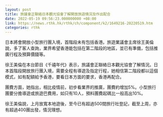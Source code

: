 ```yaml
---
layout: post
title: 旅議會正聯絡日本觀光協會了解開放旅遊情況及作出配合
date: 2022-05-19 09:56:23.000000000 +08:00
link: https://news.rthk.hk/rthk/ch/component/k2/1649216-20220519.htm
categories: rthk
---
```


日本將會開放小型旅行團入境，首階段未有包括香港。旅遊業議會主席徐王美倫說，多了客人查詢，業界希望香港能包括在第二階段的地區，並已有準備，包括推廣行程及預算價錢等。

徐王美倫在本台節目《千禧年代》表示，旅議會正聯絡日本觀光協會了解情況。日本首階段開放旅行團入境，需要全程有導遊及指定行程，她相信第二階段都以這個模式，如有配額給予香港，要看日本方面的要求，香港再配合。

團費方面，她指出，相比疫情前，初步看業界的推廣，團費約增加5%。小型旅行團要分擔導遊或旅遊巴費用，如只有10人，預料團費起碼比一般高出10%。

徐王美倫說，上月放寬本地遊後，至今已有超過500間旅行社登記，截至上周，亦有超過400團出發，情況理想。
